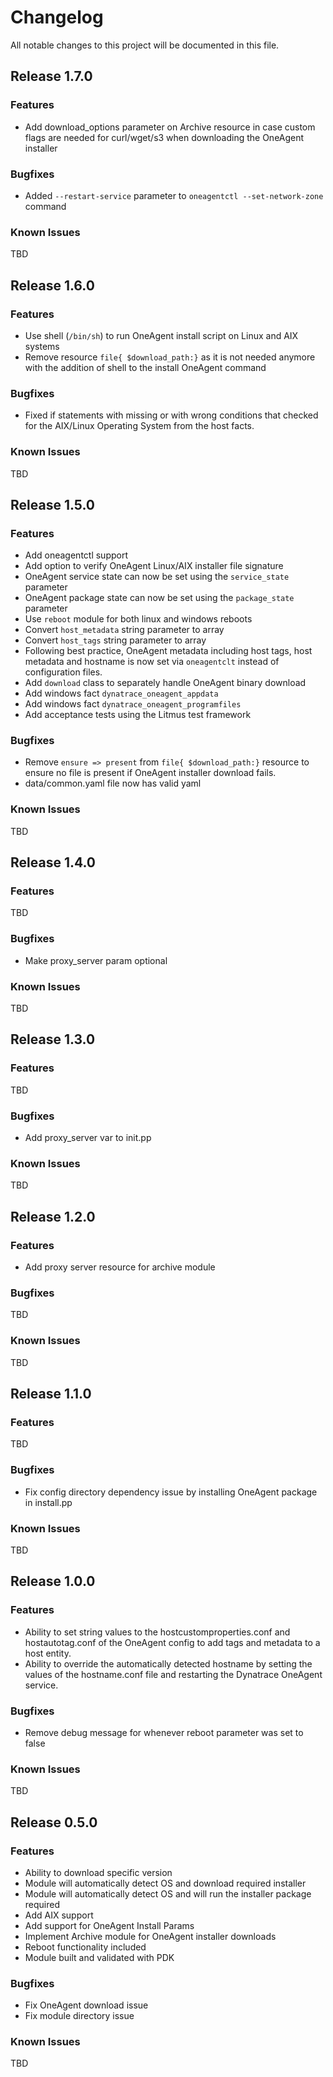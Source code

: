 # Changelog

All notable changes to this project will be documented in this file.

## Release 1.7.0

### Features

 - Add download_options parameter on Archive resource in case custom flags are needed for curl/wget/s3 when downloading the OneAgent installer

### Bugfixes

 - Added `--restart-service` parameter to `oneagentctl --set-network-zone` command

### Known Issues

TBD

## Release 1.6.0

### Features

 - Use shell (`/bin/sh`) to run OneAgent install script on Linux and AIX systems
 - Remove resource `file{ $download_path:}` as it is not needed anymore with the addition of shell to the install OneAgent command

### Bugfixes

 - Fixed if statements with missing or with wrong conditions that checked for the AIX/Linux Operating System from the host facts.

### Known Issues

TBD

## Release 1.5.0

### Features

 - Add oneagentctl support
 - Add option to verify OneAgent Linux/AIX installer file signature
 - OneAgent service state can now be set using the `service_state` parameter
 - OneAgent package state can now be set using the `package_state` parameter
 - Use `reboot` module for both linux and windows reboots
 - Convert `host_metadata` string parameter to array
 - Convert `host_tags` string parameter to array
 - Following best practice, OneAgent metadata including host tags, host metadata and hostname is now set via `oneagentclt` instead of configuration files.
 - Add `download` class to separately handle OneAgent binary download
 - Add windows fact `dynatrace_oneagent_appdata`
 - Add windows fact `dynatrace_oneagent_programfiles`
- Add acceptance tests using the Litmus test framework

### Bugfixes

 - Remove `ensure => present` from `file{ $download_path:}` resource to ensure no file is present if OneAgent installer download fails.
 - data/common.yaml file now has valid yaml

### Known Issues

TBD

## Release 1.4.0

### Features

TBD

### Bugfixes

- Make proxy_server param optional

### Known Issues

TBD

## Release 1.3.0

### Features

TBD

### Bugfixes

- Add proxy_server var to init.pp

### Known Issues

TBD

## Release 1.2.0

### Features

- Add proxy server resource for archive module

### Bugfixes

TBD

### Known Issues

TBD

## Release 1.1.0

### Features

TBD

### Bugfixes

- Fix config directory dependency issue by installing OneAgent package in install.pp

### Known Issues

TBD

## Release 1.0.0

### Features

- Ability to set string values to the hostcustomproperties.conf and hostautotag.conf of the OneAgent config to add tags and metadata to a host entity.
- Ability to override the automatically detected hostname by setting the values of the hostname.conf file and restarting the Dynatrace OneAgent service.

### Bugfixes

- Remove debug message for whenever reboot parameter was set to false

### Known Issues

TBD

## Release 0.5.0

### Features

- Ability to download specific version
- Module will automatically detect OS and download required installer
- Module will automatically detect OS and will run the installer package required
- Add AIX support
- Add support for OneAgent Install Params
- Implement Archive module for OneAgent installer downloads
- Reboot functionality included
- Module built and validated with PDK

### Bugfixes

- Fix OneAgent download issue
- Fix module directory issue

### Known Issues

TBD

